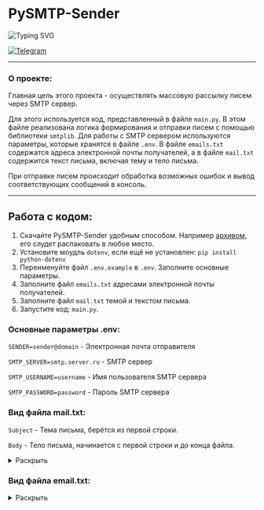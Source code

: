 # PySMTP-Sender

![Typing SVG](https://readme-typing-svg.herokuapp.com?font=Montserrat&weight=500&size=25&duration=2800&pause=800&color=DC143C&vCenter=true&width=500&height=30&lines=S+U+T+I+V+I+S+M+Project.;.)

[![Telegram](https://img.shields.io/badge/SawGoD-2CA5E0?style=for-the-badge&logo=telegram&logoColor=white)](https://t.me/SawGoD)

---

### О проекте:
Главная цель этого проекта - осуществлять массовую рассылку писем через SMTP сервер. 

Для этого используется код, представленный в файле `main.py`. В этом файле реализована логика формирования и отправки писем с помощью библиотеки `smtplib`. Для работы с SMTP сервером используются параметры, которые хранятся в файле `.env`. В файле `emails.txt` содержатся адреса электронной почты получателей, а в файле `mail.txt` содержится текст письма, включая тему и тело письма. 

При отправке писем происходит обработка возможных ошибок и вывод соответствующих сообщений в консоль.

---

## Работа с кодом: 

1. Скачайте PySMTP-Sender удобным способом. Например [архивом](https://github.com/SawGoD/PySMTP-Sender/archive/refs/heads/main.zip), его слудет распаковать в любое место.
2. Установите моудль `dotenv`, если ещё не установлен: `pip install python-dotenv`
3. Переименуйте файл `.env.example` в `.env`. Заполните основные параметры.
4. Заполните файл `emails.txt` адресами электронной почты получателей. 
5. Заполните файл `mail.txt` темой и текстом письма.
6. Запустите код: `main.py`.


### Основные параметры .env:
`SENDER=sender@domain` - Электронная почта отправителя

`SMTP_SERVER=smtp.server.ru` - SMTP сервер

`SMTP_USERNAME=username` - Имя пользователя SMTP сервера

`SMTP_PASSWORD=password` - Пароль SMTP сервера

### Вид файла mail.txt:
`Subject` - Тема письма, берётся из первой строки.

`Body` - Тело письма, начинается с первой строки и до конца файла.
<details>
    <summary>Раскрыть</summary>

```txt
Subject
Body
body
body
```
</details>

### Вид файла email.txt:
<details>
    <summary>Раскрыть</summary>

```txt
receiver0@domain
receiver1@domain
receiver2@domain
```
</details>
